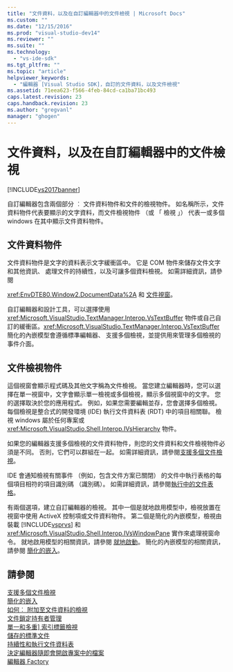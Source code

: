 ```yaml
---
title: "文件資料，以及在自訂編輯器中的文件檢視 | Microsoft Docs"
ms.custom: ""
ms.date: "12/15/2016"
ms.prod: "visual-studio-dev14"
ms.reviewer: ""
ms.suite: ""
ms.technology: 
  - "vs-ide-sdk"
ms.tgt_pltfrm: ""
ms.topic: "article"
helpviewer_keywords: 
  - "編輯器 [Visual Studio SDK]，自訂的文件資料，以及文件檢視"
ms.assetid: 71eea623-f566-4feb-84cd-ca1ba71bc493
caps.latest.revision: 23
caps.handback.revision: 23
ms.author: "gregvanl"
manager: "ghogen"
---
```

# 文件資料，以及在自訂編輯器中的文件檢視
[!INCLUDE[vs2017banner](../code-quality/includes/vs2017banner.md)]

自訂編輯器包含兩個部分 ︰ 文件資料物件和文件的檢視物件。 如名稱所示，文件資料物件代表要顯示的文字資料，而文件檢視物件 （或 「 檢視 」） 代表一或多個 windows 在其中顯示文件資料物件。  
  
## 文件資料物件  
 文件資料物件是文字的資料表示文字緩衝區中。 它是 COM 物件來儲存文件文字和其他資訊、 處理文件的持續性，以及可讓多個資料檢視。 如需詳細資訊，請參閱  
  
 <xref:EnvDTE80.Window2.DocumentData%2A> 和 [文件視窗](../extensibility/internals/document-windows.md)。  
  
 自訂編輯器和設計工具，可以選擇使用 <xref:Microsoft.VisualStudio.TextManager.Interop.VsTextBuffer> 物件或自己自訂的緩衝區。<xref:Microsoft.VisualStudio.TextManager.Interop.VsTextBuffer> 簡化的內嵌模型會遵循標準編輯器、 支援多個檢視，並提供用來管理多個檢視的事件介面。  
  
## 文件檢視物件  
 這個視窗會顯示程式碼及其他文字稱為文件檢視。 當您建立編輯器時，您可以選擇在單一視窗中，文字會顯示單一檢視或多個檢視，顯示多個視窗中的文字。 您的選擇取決於您的應用程式。 例如，如果您需要編輯並存，您會選擇多個檢視。 每個檢視是整合式的開發環境 \(IDE\) 執行文件資料表 \(RDT\) 中的項目相關聯。 檢視 windows 屬於任何專案或 <xref:Microsoft.VisualStudio.Shell.Interop.IVsHierarchy> 物件。  
  
 如果您的編輯器支援多個檢視的文件資料物件，則您的文件資料和文件檢視物件必須是不同。 否則，它們可以群組在一起。 如需詳細資訊，請參閱[支援多個文件檢視](../extensibility/supporting-multiple-document-views.md)。  
  
 IDE 會通知檢視有關事件 （例如，包含文件方案已關閉） 的文件中執行表格的每個項目相符的項目識別碼 （識別碼）。 如需詳細資訊，請參閱[執行中的文件表格](../extensibility/internals/running-document-table.md)。  
  
 有兩個選項，建立自訂編輯器的檢視。 其中一個是就地啟用模型中，檢視放置在視窗中使用 ActiveX 控制項或文件資料物件。 第二個是簡化的內嵌模型，檢視由裝載 [!INCLUDE[vsprvs](../code-quality/includes/vsprvs_md.md)] 和 <xref:Microsoft.VisualStudio.Shell.Interop.IVsWindowPane> 實作來處理視窗命令。 就地啟用模型的相關資訊，請參閱 [就地啟動](../misc/in-place-activation.md)。 簡化的內嵌模型的相關資訊，請參閱 [簡化的嵌入](../extensibility/simplified-embedding.md)。  
  
## 請參閱  
 [支援多個文件檢視](../extensibility/supporting-multiple-document-views.md)   
 [簡化的嵌入](../extensibility/simplified-embedding.md)   
 [如何︰ 附加至文件資料的檢視](../extensibility/how-to-attach-views-to-document-data.md)   
 [文件鎖定持有者管理](../extensibility/document-lock-holder-management.md)   
 [單一和多重\] 索引標籤檢視](../Topic/Single%20and%20Multi-tab%20Views.md)   
 [儲存的標準文件](../extensibility/internals/saving-a-standard-document.md)   
 [持續性和執行文件資料表](../extensibility/internals/persistence-and-the-running-document-table.md)   
 [決定編輯器隨即會開啟專案中的檔案](../extensibility/internals/determining-which-editor-opens-a-file-in-a-project.md)   
 [編輯器 Factory](../extensibility/editor-factories.md)